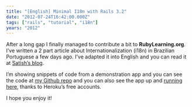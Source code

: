 ```yaml
---
title: "[English] Minimal I18n with Rails 3.2"
date: "2012-07-24T16:42:00.000Z"
tags: ["rails", "tutorial", "i18n"]
years: "2012"
---
```


<p></p>
<p></p>
<p>After a long gap I finally managed to contribute a bit to <strong>RubyLearning.org</strong>. I’ve written a 2 part article about Internationalization (i18n) in Brazilian Portuguese a few days ago. I’ve adapted it into English and you can read it at <a href="https://rubylearning.com/blog/2012/07/24/minimal-i18n-with-rails-3-2/">Satish’s blog</a>.</p>
<p>I’m showing snippets of code from a demonstration app and you can see the code at <a href="https://github.com/akitaonrails/Rails-3-I18n-Demonstration">my Github repo</a> and you can also see the app up and <a href="https://rubylearning.com/blog/2012/07/24/minimal-i18n-with-rails-3-2/i18n-demo.herokuapp.com">running here</a>, thanks to Heroku’s free accounts.</p>
<p>I hope you enjoy it!</p>
<p></p>